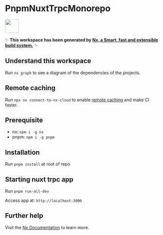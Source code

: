 # PnpmNuxtTrpcMonorepo

<a alt="Nx logo" href="https://nx.dev" target="_blank" rel="noreferrer"><img src="https://raw.githubusercontent.com/nrwl/nx/master/images/nx-logo.png" width="45"></a>

✨ **This workspace has been generated by [Nx, a Smart, fast and extensible build system.](https://nx.dev)** ✨

## Understand this workspace

Run `nx graph` to see a diagram of the dependencies of the projects.

## Remote caching

Run `npx nx connect-to-nx-cloud` to enable [remote caching](https://nx.app) and make CI faster.

## Prerequisite
- nx: `npm i -g nx`
- pnpm: `npm i -g pnpm`

## Installation
Run `pnpm install` at root of repo 

## Starting nuxt trpc app
Run `pnpm run-all-dev`

Access app at: `http://localhost:3000`

## Further help

Visit the [Nx Documentation](https://nx.dev) to learn more.
